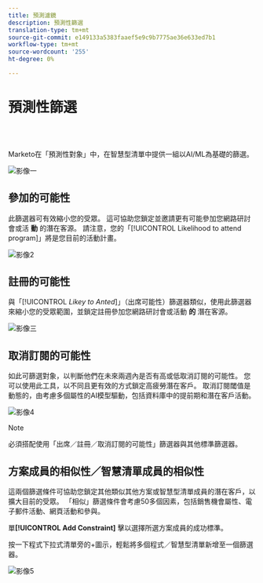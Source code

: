 ```yaml
---
title: 預測濾鏡
description: 預測性篩選
translation-type: tm+mt
source-git-commit: e149133a5383faaef5e9c9b7775ae36e633ed7b1
workflow-type: tm+mt
source-wordcount: '255'
ht-degree: 0%

---
```



# 預測性篩選

<br> 

Marketo在「預測性對象」中，在智慧型清單中提供一組以AI/ML為基礎的篩選。

![影像一](/help/sky/assets/predictive-audiences/predictive-filters/predictive-filters-1.png)

## 參加的可能性

此篩選器可有效縮小您的受眾。 這可協助您鎖定並邀請更有可能參加您網路研討會或活 **動** 的潛在客源。 請注意，您的「[!UICONTROL Likelihood to attend program]」將是您目前的活動計畫。

![影像2](/help/sky/assets/predictive-audiences/predictive-filters/predictive-filters-2.png)

## 註冊的可能性

與「[!UICONTROL _Likey to Anted_]」（出席可能性）篩選器類似，使用此篩選器來縮小您的受眾範圍，並鎖定註冊參加您網路研討會或活動 **的** 潛在客源。

![影像三](/help/sky/assets/predictive-audiences/predictive-filters/predictive-filters-3.png)

## 取消訂閱的可能性

如此可篩選對象，以判斷他們在未來兩週內是否有高或低取消訂閱的可能性。 您可以使用此工具，以不同且更有效的方式鎖定高疲勞潛在客戶。 取消訂閱閾值是動態的，由考慮多個屬性的AI模型驅動，包括資料庫中的提前期和潛在客戶活動。

![影像4](/help/sky/assets/predictive-audiences/predictive-filters/predictive-filters-4.png)

>[!NOTE]
>
>必須搭配使用「出席／註冊／取消訂閱的可能性」篩選器與其他標準篩選器。

## 方案成員的相似性／智慧清單成員的相似性

這兩個篩選條件可協助您鎖定其他類似其他方案或智慧型清單成員的潛在客戶，以擴大目前的受眾。 「相似」篩選條件會考慮50多個因素，包括銷售機會屬性、電子郵件活動、網頁活動和參與。

單&#x200B;**[!UICONTROL Add Constraint]** 擊以選擇所選方案成員的成功標準。

按一下程式下拉式清單旁的+圖示，輕鬆將多個程式／智慧型清單新增至一個篩選器。

![影像5](/help/sky/assets/predictive-audiences/predictive-filters/predictive-filters-5.png)
